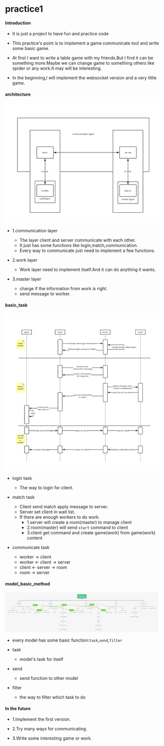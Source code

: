 # practice1


#### Introduction

* It is just a project to have fun and practice code

* This practice's point is to implement a game communicate tool and write some basic game.

* At first I want to write a table game with my friends.But I find it can be something more.Maybe we can change game to something others like spider or any work.It may will be interesting.

* In the beginning,I will implement the websocket version and a very little game.  



#### architecture

![architecture](./picture/architecture.png)

* 1.communication layer
    * The layer client and server communicate with each other.
    * It just has some functions like login,match,communication.
    * Every way to communicate just need to implement a few functions.

* 2.work layer
    * Work layer need to implement itself.And it can do anything it wants.

* 3.master layer
    * charge if the information from work is right.
    * send message to worker.

#### basic_task

![basic_task](./picture/basic_task.png)


* login task
    * The way to login for client.
   
* match task 
    * Client send match apply message to server.
    * Server set client in wait list.
    * If there are enough workers to do work.
        * 1.server will create a room(master) to manage client
        * 2.room(master) will send `start` command to client
        * 3.client get command and create game(work) from game(work) content

* communicate task
    * worker -> client
    * worker <- client -> server
    * client <- server -> room
    * room -> server



#### model_basic_method

![model_basic_method](./picture/model_basic_method.png)

* every model has some basic function:`task`,`send`,`filter`

* task
    * model's task for itself

* send
    * send function to other model

* filter
    * the way to filter which task to do



#### In the future

* 1.Implement the first version.

* 2.Try many ways for communicating.

* 3.Write some interesting game or work.
